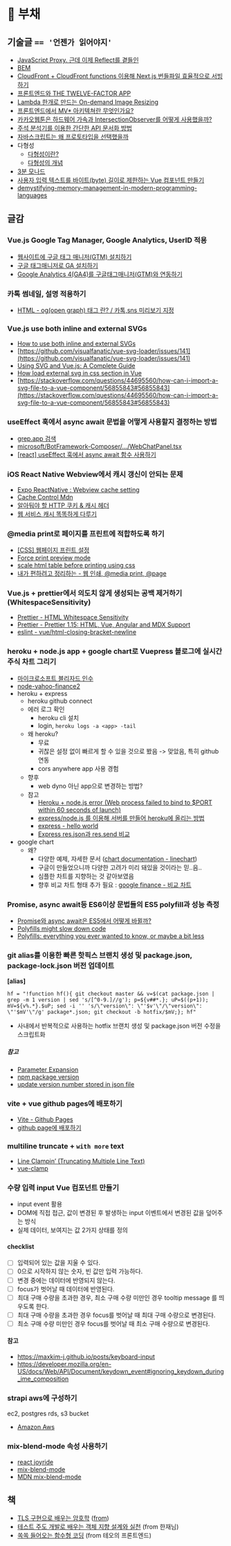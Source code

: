 # 🧱 부채

## 기술글 `== '언젠가 읽어야지'`
- [JavaScript Proxy. 근데 이제 Reflect를 곁들인](https://meetup.toast.com/posts/302)
- [BEM](http://getbem.com/naming/)
- [CloudFront + CloudFront functions 이용해 Next.js 번들파일 효율적으로 서빙하기](https://medium.com/wantedjobs/cloudfront-cloudfront-functions-%EC%9D%B4%EC%9A%A9%ED%95%98%EC%97%AC-next-js-%EB%B2%88%EB%93%A4%ED%8C%8C%EC%9D%BC-%ED%9A%A8%EC%9C%A8%EC%A0%81%EC%9C%BC%EB%A1%9C-%EC%84%9C%EB%B9%99%ED%95%98%EA%B8%B0-9ccc0541e406)
- [프론트엔드와 THE TWELVE-FACTOR APP](https://fe-developers.kakaoent.com/2021/211125-create-12factor-app-with-nextjs/)
- [Lambda 한개로 만드는 On-demand Image Resizing](https://engineering.huiseoul.com/lambda-%ED%95%9C%EA%B0%9C%EB%A1%9C-%EB%A7%8C%EB%93%9C%EB%8A%94-on-demand-image-resizing-d48167cc1c31)
- [프론트엔드에서 MV* 아키텍쳐란 무엇인가요?](https://velog.io/@teo/%ED%94%84%EB%A1%A0%ED%8A%B8%EC%97%94%EB%93%9C%EC%97%90%EC%84%9C-MV-%EC%95%84%ED%82%A4%ED%85%8D%EC%B3%90%EB%9E%80-%EB%AC%B4%EC%97%87%EC%9D%B8%EA%B0%80%EC%9A%94)
- [카카오웹툰은 하드웨어 가속과 IntersectionObserver를 어떻게 사용했을까?](https://fe-developers.kakaoent.com/2021/211202-gpu-intersection-observer/?fbclid=IwAR24RhzOELcG2lm1JuVoA1VGsS1omARHM2Kv9bN0QW1eVea1CcoKU0LX3_Q)
- [주석 분석기를 이용한 간단한 API 문서화 방법](https://engineering.linecorp.com/ko/blog/comments-parsing-api-documentation/)
- [자바스크립트는 왜 프로토타입을 선택했을까](https://medium.com/@limsungmook/%EC%9E%90%EB%B0%94%EC%8A%A4%ED%81%AC%EB%A6%BD%ED%8A%B8%EB%8A%94-%EC%99%9C-%ED%94%84%EB%A1%9C%ED%86%A0%ED%83%80%EC%9E%85%EC%9D%84-%EC%84%A0%ED%83%9D%ED%96%88%EC%9D%84%EA%B9%8C-997f985adb42)
- 다형성
  - [다형성이란?](https://tecoble.techcourse.co.kr/post/2020-10-27-polymorphism/)
  - [다형성의 개념](http://www.tcpschool.com/java/java_polymorphism_concept)
- [3분 모나드](https://overcurried.com/3%EB%B6%84%20%EB%AA%A8%EB%82%98%EB%93%9C/)
- [사용자 입력 텍스트를 바이트(byte) 길이로 제한하는 Vue 컴포넌트 만들기](https://meetup.toast.com/posts/319)
- [demystifying-memory-management-in-modern-programming-languages](https://dev.to/deepu105/demystifying-memory-management-in-modern-programming-languages-ddd)

## 글감

### Vue.js Google Tag Manager, Google Analytics, UserID 적용

- [웹사이트에 구글 태그 매니저(GTM) 설치하기](https://nohze.com/mkt/gtm02_GTMInstall/)
- [구글 태그매니저로 GA 설치하기](https://nohze.com/mkt/gtm03_GAInstall/)
- [Google Analytics 4(GA4)를 구글태그매니저(GTM)와 연동하기 ](https://finedata.tistory.com/23)

### 카톡 썸네일, 설명 적용하기

- [HTML - og(open graph) 태그 란? / 카톡,sns 미리보기 지정](https://gocoder.tistory.com/315)

### Vue.js use both inline and external SVGs
- [How to use both inline and external SVGs](https://vue-svg-loader.js.org/faq.html#how-to-use-both-inline-and-external-svgs)
- [https://github.com/visualfanatic/vue-svg-loader/issues/141](https://github.com/visualfanatic/vue-svg-loader/issues/141)
- [Using SVG and Vue.js: A Complete Guide](https://blog.logrocket.com/using-svg-and-vue-js-a-complete-guide/)
- [How load external svg in css section in Vue](https://stackoverflow.com/questions/59176312/how-load-external-svg-in-css-section-in-vue)
- [https://stackoverflow.com/questions/44695560/how-can-i-import-a-svg-file-to-a-vue-component/56855843#56855843](https://stackoverflow.com/questions/44695560/how-can-i-import-a-svg-file-to-a-vue-component/56855843#56855843)

### useEffect 훅에서 async await 문법을 어떻게 사용할지 결정하는 방법

- [grep.app 검색](https://grep.app/search?q=useEffect%5C%28%28.%7C%5Cs%7C%5Cn%29%2A%3Fasync&regexp=true&case=true&filter[lang][0]=JSX&filter[lang][1]=TSX)
- [microsoft/BotFramework-Composer/.../WebChatPanel.tsx](https://github.com/microsoft/BotFramework-Composer/blob/main/Composer/packages/client/src/components/WebChat/WebChatPanel.tsx)
- [[react] useEffect 훅에서 async await 함수 사용하기](https://velog.io/@he0_077/useEffect-%ED%9B%85%EC%97%90%EC%84%9C-async-await-%ED%95%A8%EC%88%98-%EC%82%AC%EC%9A%A9%ED%95%98%EA%B8%B0)

### iOS React Native Webview에서 캐시 갱신이 안되는 문제

- [Expo ReactNative :  Webview cache setting](https://blog.naver.com/PostView.naver?blogId=zizimoos&logNo=222324680030&categoryNo=51&parentCategoryNo=0&viewDate=&currentPage=1&postListTopCurrentPage=1&from=postView&userTopListOpen=true&userTopListCount=5&userTopListManageOpen=false&userTopListCurrentPage=1)
- [Cache Control Mdn](https://developer.mozilla.org/en-US/docs/Web/HTTP/Headers/Cache-Control)
- [알아둬야 할 HTTP 쿠키 & 캐시 헤더](https://www.zerocho.com/category/HTTP/post/5b594dd3c06fa2001b89feb9)
- [웹 서비스 캐시 똑똑하게 다루기](https://toss.tech/article/smart-web-service-cache)

### @media print로 페이지를 프린트에 적합하도록 하기

- [[CSS] 웹페이지 프린트 설정](https://studyhardgogo.tistory.com/148)
- [Force print preview mode](https://developer.chrome.com/docs/devtools/css/print-preview/)
- [scale html table before printing using css](https://stackoverflow.com/questions/28757370/scale-html-table-before-printing-using-css)
- [내가 편하려고 정리하는 - 웹 인쇄, @media print, @page](https://velog.io/@may54ther/%EB%82%B4%EA%B0%80-%ED%8E%B8%ED%95%98%EB%A0%A4%EA%B3%A0-%EC%A0%95%EB%A6%AC%ED%95%98%EB%8A%94-%EC%9D%B8%EC%87%84-%EA%B4%80%EB%A0%A8-CSS)

### Vue.js + prettier에서 의도치 않게 생성되는 공백 제거하기 (WhitespaceSensitivity)

- [Prettier - HTML Whitespace Sensitivity](https://prettier.io/docs/en/options.html#html-whitespace-sensitivity)
- [Prettier - Prettier 1.15: HTML, Vue, Angular and MDX Support](https://prettier.io/blog/2018/11/07/1.15.0.html#whitespace-sensitive-formatting)
- [eslint - vue/html-closing-bracket-newline](https://eslint.vuejs.org/rules/html-closing-bracket-newline.html)

### heroku + node.js app + google chart로 Vuepress 블로그에 실시간 주식 차트 그리기

- [마이크로소프트 블리자드 인수](https://news.hada.io/topic?id=5784&utm_source=slack&utm_medium=bot&utm_campaign=TLS6AUE2K)
- [node-yahoo-finance2](https://github.com/gadicc/node-yahoo-finance2)
- heroku + express
  - heroku github connect
  - 에러 로그 확인
    - heroku cli 설치
    - login, `heroku logs -a <app> -tail`
  - 왜 heroku?
    - 무료
    - 귀찮은 설정 없이 빠르게 할 수 있을 것으로 봤음 -> 맞았음, 특히 github 연동
    - cors anywhere app 사용 경험
  - 향후
    - web dyno 아닌 app으로 변경하는 방법?
  - 참고
    - [Heroku + node.js error (Web process failed to bind to $PORT within 60 seconds of launch)](https://stackoverflow.com/questions/15693192/heroku-node-js-error-web-process-failed-to-bind-to-port-within-60-seconds-of)
    - [express/node.js 를 이용해 서버를 만들어 heroku에 올리는 방법](https://medium.com/@yoobi55/express-node-js-%EB%A5%BC-%EC%9D%B4%EC%9A%A9%ED%95%B4-%EC%84%9C%EB%B2%84%EB%A5%BC-%EB%A7%8C%EB%93%A4%EC%96%B4-heroku%EC%97%90-%EC%98%AC%EB%A6%AC%EB%8A%94-%EB%B0%A9%EB%B2%95-3a5134fc8743)
    - [express - hello world](https://expressjs.com/en/starter/hello-world.html)
    - [Express res.json과 res.send 비교](https://haeguri.github.io/2018/12/30/compare-response-json-send-func/)
- google chart
  - 왜?
    - 다양한 예제, 자세한 문서 ([chart documentation - linechart](https://developers.google.com/chart/interactive/docs/gallery/linechart?hl=en))
    - 구글이 만들었으니까 다양한 고려가 미리 돼있을 것이라는 믿..음..
    - 심플한 차트를 지향하는 것 같아보였음
    - 향후 비교 차트 형태 추가 필요 : [google finance - 비교 차트](https://www.google.com/finance/quote/AAPL:NASDAQ?comparison=NASDAQ%3ATSLA%2CNASDAQ%3AAMZN)
    
### Promise, async await등 ES6이상 문법들의 ES5 polyfill과 성능 측정

- [Promise와 async await은 ES5에서 어떻게 바뀔까?](https://velog.io/@ansrjsdn/Promise%EC%99%80-async-await%EC%9D%80-ES5%EC%97%90%EC%84%9C-%EC%96%B4%EB%96%BB%EA%B2%8C-%EB%B0%94%EB%80%94%EA%B9%8C)
- [Polyfills might slow down code](https://doctorderek.medium.com/polyfills-might-slow-down-code-5c7dfe6c7e40)
- [Polyfills: everything you ever wanted to know, or maybe a bit less](https://medium.com/hackernoon/polyfills-everything-you-ever-wanted-to-know-or-maybe-a-bit-less-7c8de164e423)

### git alias를 이용한 빠른 핫픽스 브랜치 생성 및 package.json, package-lock.json 버전 업데이트

**[alias]**

`hf = "!function hf(){ git checkout master && v=$(cat package.json | grep -m 1 version | sed 's/[^0-9.]//g'); p=${v##*.}; uP=$((p+1)); mV=${v%.*}.$uP; sed -i '' 's/\"version\": \"'$v'\"/\"version\": \"'$mV'\"/g' package*.json; git checkout -b hotfix/$mV;}; hf"`

- 사내에서 반복적으로 사용하는 hotfix 브랜치 생성 및 package.json 버전 수정을 스크립트화

##### 참고

- [Parameter Expansion](https://mug896.github.io/bash-shell/exp_and_sub/parameter_expansion.html)
- [npm package version](https://gist.github.com/DarrenN/8c6a5b969481725a4413?permalink_comment_id=3772203#gistcomment-3772203)
- [update version number stored in json file](https://stackoverflow.com/questions/36402167/update-version-number-stored-in-json-file/36404244#36404244)

### vite + vue github pages에 배포하기

- [Vite - Github Pages](https://vitejs.dev/guide/static-deploy.html#github-pages)
- [github page에 배포하기](https://junilhwang.github.io/TIL/Vuepress/Deploy/#github-page%E1%84%8B%E1%85%A6-%E1%84%87%E1%85%A2%E1%84%91%E1%85%A9%E1%84%92%E1%85%A1%E1%84%80%E1%85%B5)

### multiline truncate + `with more` text

- [Line Clampin’ (Truncating Multiple Line Text)](https://css-tricks.com/line-clampin/)
- [vue-clamp](https://github.com/Justineo/vue-clamp)

### 수량 입력 input Vue 컴포넌트 만들기

- input event 활용
- DOM에 직접 접근, 값이 변경된 후 발생하는 input 이벤트에서 변경된 값을 덮어주는 방식
- 실제 데이터, 보여지는 값 2가지 상태를 정의

#### checklist

- [ ] 입력되어 있는 값을 지울 수 있다.
- [ ] 0으로 시작하지 않는 숫자, 빈 값만 입력 가능하다.
- [ ] 변경 중에는 데이터에 반영되지 않는다.
- [ ] focus가 벗어날 때 데이터에 반영된다.
- [ ] 최대 구매 수량을 초과한 경우, 최소 구매 수량 미만인 경우 tooltip message 를 띄우도록 한다.
- [ ] 최대 구매 수량을 초과한 경우 focus를 벗어날 때 최대 구매 수량으로 변경된다.
- [ ] 최소 구매 수량 미만인 경우 focus를 벗어날 때 최소 구매 수량으로 변경된다.

#### 참고

- https://maxkim-j.github.io/posts/keyboard-input
- https://developer.mozilla.org/en-US/docs/Web/API/Document/keydown_event#ignoring_keydown_during_ime_composition

### strapi aws에 구성하기

ec2, postgres rds, s3 bucket

- [Amazon Aws](https://docs.strapi.io/developer-docs/latest/setup-deployment-guides/deployment/hosting-guides/amazon-aws.html)

### mix-blend-mode 속성 사용하기

- [react joyride](https://react-joyride.com/)
- [mix-blend-mode](https://css-tricks.com/almanac/properties/m/mix-blend-mode/)
- [MDN mix-blend-mode](https://developer.mozilla.org/en-US/docs/Web/CSS/blend-mode)

## 책

- [TLS 구현으로 배우는 암호학](http://www.kyobobook.co.kr/product/detailViewKor.laf?ejkGb=KOR&mallGb=KOR&barcode=9791161754284&orderClick=LEa&Kc=) ([from](https://www.facebook.com/hika00/posts/5234521349896615))
- [테스트 주도 개발로 배우는 객체 지향 설계와 실천](http://www.kyobobook.co.kr/product/detailViewKor.laf?mallGb=KOR&ejkGb=KOR&barcode=9788966260836) (from 한재님)
- [쏙쏙 들어오는 함수형 코딩](http://www.kyobobook.co.kr/product/detailViewKor.laf?ejkGb=KOR&mallGb=KOR&barcode=9791191600759&orderClick=LAG&Kc=) (from 테오의 프론트엔드)
